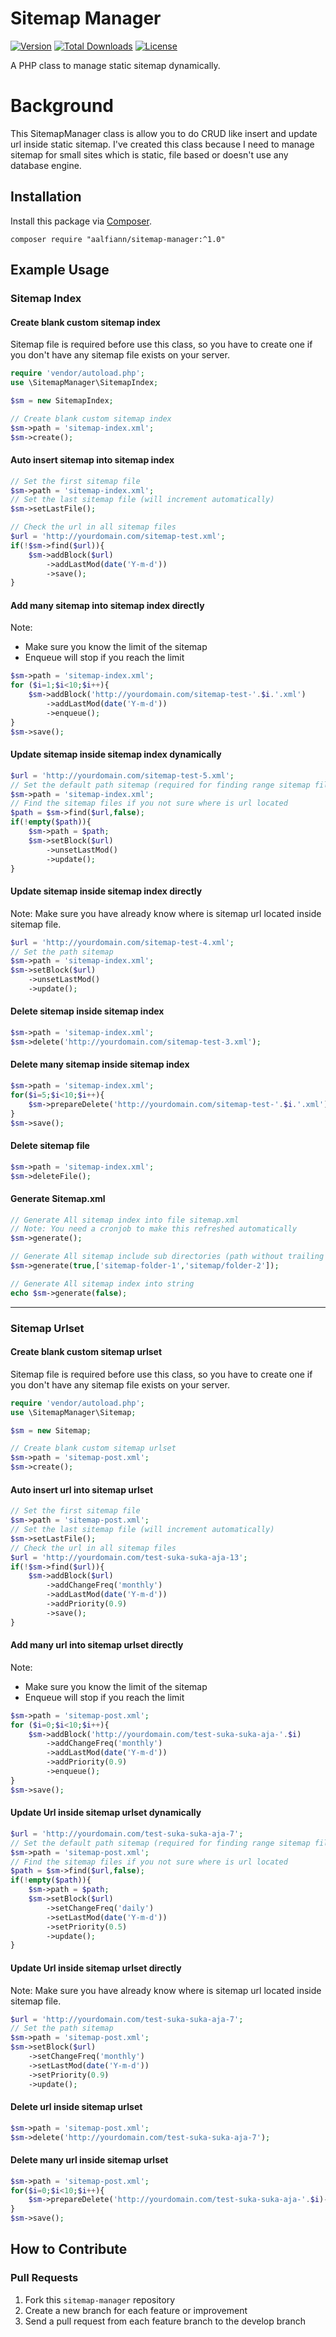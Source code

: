 # Sitemap Manager

[![Version](https://img.shields.io/badge/stable-1.2.0-green.svg)](https://github.com/aalfiann/sitemap-manager)
[![Total Downloads](https://poser.pugx.org/aalfiann/sitemap-manager/downloads)](https://packagist.org/packages/aalfiann/sitemap-manager)
[![License](https://poser.pugx.org/aalfiann/sitemap-manager/license)](https://github.com/aalfiann/sitemap-manager/blob/HEAD/LICENSE.md)

A PHP class to manage static sitemap dynamically.

# Background
This SitemapManager class is allow you to do CRUD like insert and update url inside static sitemap. I've created this class because I need to manage sitemap for small sites which is static, file based or doesn't use any database engine. 

## Installation

Install this package via [Composer](https://getcomposer.org/).
```
composer require "aalfiann/sitemap-manager:^1.0"
```


## Example Usage

### Sitemap Index

#### Create blank custom sitemap index
Sitemap file is required before use this class, so you have to create one if you don't have any sitemap file exists on your server.
```php
require 'vendor/autoload.php';
use \SitemapManager\SitemapIndex;

$sm = new SitemapIndex;

// Create blank custom sitemap index
$sm->path = 'sitemap-index.xml';
$sm->create();
```

#### Auto insert sitemap into sitemap index

```php
// Set the first sitemap file
$sm->path = 'sitemap-index.xml';
// Set the last sitemap file (will increment automatically)
$sm->setLastFile();

// Check the url in all sitemap files
$url = 'http://yourdomain.com/sitemap-test.xml';
if(!$sm->find($url)){
    $sm->addBlock($url)
        ->addLastMod(date('Y-m-d'))
        ->save();
}
```

#### Add many sitemap into sitemap index directly
Note:  
 - Make sure you know the limit of the sitemap
 - Enqueue will stop if you reach the limit
```php
$sm->path = 'sitemap-index.xml';
for ($i=1;$i<10;$i++){
    $sm->addBlock('http://yourdomain.com/sitemap-test-'.$i.'.xml')
        ->addLastMod(date('Y-m-d'))
        ->enqueue();
}
$sm->save();
```

#### Update sitemap inside sitemap index dynamically
```php
$url = 'http://yourdomain.com/sitemap-test-5.xml';
// Set the default path sitemap (required for finding range sitemap files)
$sm->path = 'sitemap-index.xml';
// Find the sitemap files if you not sure where is url located
$path = $sm->find($url,false);
if(!empty($path)){
    $sm->path = $path;
    $sm->setBlock($url)
        ->unsetLastMod()
        ->update();
}
```

#### Update sitemap inside sitemap index directly
Note: Make sure you have already know where is sitemap url located inside sitemap file.
```php
$url = 'http://yourdomain.com/sitemap-test-4.xml';
// Set the path sitemap
$sm->path = 'sitemap-index.xml';
$sm->setBlock($url)
    ->unsetLastMod()
    ->update();
```

#### Delete sitemap inside sitemap index
```php
$sm->path = 'sitemap-index.xml';
$sm->delete('http://yourdomain.com/sitemap-test-3.xml');
```

#### Delete many sitemap inside sitemap index
```php
$sm->path = 'sitemap-index.xml';
for($i=5;$i<10;$i++){
    $sm->prepareDelete('http://yourdomain.com/sitemap-test-'.$i.'.xml')->enqueue();
}
$sm->save();
```

#### Delete sitemap file
```php
$sm->path = 'sitemap-index.xml';
$sm->deleteFile();
```

#### Generate Sitemap.xml
```php
// Generate All sitemap index into file sitemap.xml
// Note: You need a cronjob to make this refreshed automatically
$sm->generate();

// Generate All sitemap include sub directories (path without trailing slash)
$sm->generate(true,['sitemap-folder-1','sitemap/folder-2']);

// Generate All sitemap index into string
echo $sm->generate(false);
```

---

### Sitemap Urlset

#### Create blank custom sitemap urlset
Sitemap file is required before use this class, so you have to create one if you don't have any sitemap file exists on your server.
```php
require 'vendor/autoload.php';
use \SitemapManager\Sitemap;

$sm = new Sitemap;

// Create blank custom sitemap urlset
$sm->path = 'sitemap-post.xml';
$sm->create();
```

#### Auto insert url into sitemap urlset
```php
// Set the first sitemap file
$sm->path = 'sitemap-post.xml';
// Set the last sitemap file (will increment automatically)
$sm->setLastFile();
// Check the url in all sitemap files
$url = 'http://yourdomain.com/test-suka-suka-aja-13';
if(!$sm->find($url)){
    $sm->addBlock($url)
        ->addChangeFreq('monthly')
        ->addLastMod(date('Y-m-d'))
        ->addPriority(0.9)
        ->save();
}
```

#### Add many url into sitemap urlset directly
Note:  
 - Make sure you know the limit of the sitemap
 - Enqueue will stop if you reach the limit
```php
$sm->path = 'sitemap-post.xml';
for ($i=0;$i<10;$i++){
    $sm->addBlock('http://yourdomain.com/test-suka-suka-aja-'.$i)
        ->addChangeFreq('monthly')
        ->addLastMod(date('Y-m-d'))
        ->addPriority(0.9)
        ->enqueue();
}
$sm->save();
```

#### Update Url inside sitemap urlset dynamically
```php
$url = 'http://yourdomain.com/test-suka-suka-aja-7';
// Set the default path sitemap (required for finding range sitemap files)
$sm->path = 'sitemap-post.xml';
// Find the sitemap files if you not sure where is url located
$path = $sm->find($url,false);
if(!empty($path)){
    $sm->path = $path;
    $sm->setBlock($url)
        ->setChangeFreq('daily')
        ->setLastMod(date('Y-m-d'))
        ->setPriority(0.5)
        ->update();
}
```

#### Update Url inside sitemap urlset directly
Note: Make sure you have already know where is sitemap url located inside sitemap file.
```php
$url = 'http://yourdomain.com/test-suka-suka-aja-7';
// Set the path sitemap
$sm->path = 'sitemap-post.xml';
$sm->setBlock($url)
    ->setChangeFreq('monthly')
    ->setLastMod(date('Y-m-d'))
    ->setPriority(0.9)
    ->update();
```

#### Delete url inside sitemap urlset
```php
$sm->path = 'sitemap-post.xml';
$sm->delete('http://yourdomain.com/test-suka-suka-aja-7');
```

#### Delete many url inside sitemap urlset
```php
$sm->path = 'sitemap-post.xml';
for($i=0;$i<10;$i++){
    $sm->prepareDelete('http://yourdomain.com/test-suka-suka-aja-'.$i)->enqueue();
}
$sm->save();
```


How to Contribute
-----------------
### Pull Requests

1. Fork this `sitemap-manager` repository
2. Create a new branch for each feature or improvement
3. Send a pull request from each feature branch to the develop branch